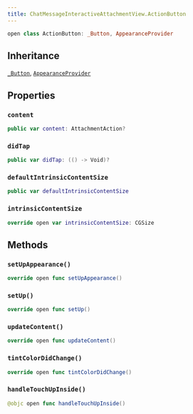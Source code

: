 ```yaml
---
title: ChatMessageInteractiveAttachmentView.ActionButton
---
```


``` swift
open class ActionButton: _Button, AppearanceProvider 
```

## Inheritance

[`_Button`](../../../common-views/_button), [`AppearanceProvider`](../../../utils/appearance-provider)

## Properties

### `content`

``` swift
public var content: AttachmentAction? 
```

### `didTap`

``` swift
public var didTap: (() -> Void)?
```

### `defaultIntrinsicContentSize`

``` swift
public var defaultIntrinsicContentSize 
```

### `intrinsicContentSize`

``` swift
override open var intrinsicContentSize: CGSize 
```

## Methods

### `setUpAppearance()`

``` swift
override open func setUpAppearance() 
```

### `setUp()`

``` swift
override open func setUp() 
```

### `updateContent()`

``` swift
override open func updateContent() 
```

### `tintColorDidChange()`

``` swift
override open func tintColorDidChange() 
```

### `handleTouchUpInside()`

``` swift
@objc open func handleTouchUpInside() 
```
